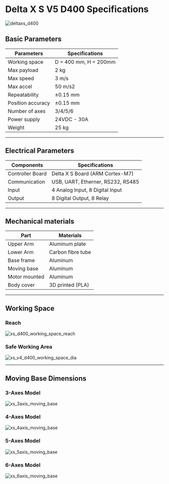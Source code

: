 # Delta X S V5 D400 Specifications

![deltaxs_d400](https://raw.githubusercontent.com/deltaxrobot/Delta-X-Docs/gh-pages/images/xs_v5_d400_6axes.png)

## Basic Parameters

|Parameters                   | Specifications      |
|-----------------------------|---------------------|
|Working space                |D = 400 mm, H = 200mm|
|Max payload                  |2 kg                 |
|Max speed                    |3 m/s                |
|Max accel                    |50 m/s2              |
|Repeatability                |±0.15 mm             |
|Position accuracy            |±0.15 mm             |
|Number of axes               |3/4/5/6              |
|Power supply                 |24VDC - 30A          |
|Weight                       |25 kg                |

---

## Electrical Parameters

|Components                   | Specifications                  |
|-----------------------------|---------------------------------|
|Controller Board             |Delta X S Board (ARM Cortex-M7)   |
|Communication                |USB, UART, Etherner, RS232, RS485|
|Input                        |4 Analog Input, 8 Digital Input  |
|Output                       |8 Digital Output, 8 Relay        |

---

## Mechanical materials

|Part                         | Materials           |
|-----------------------------|---------------------|
|Upper Arm                    |Aluminum plate       |
|Lower Arm                    |Carbon fibre tube    |
|Base frame                   |Aluminum             |
|Moving base                  |Aluminum             |
|Motor mounted                |Aluminum             |
|Body cover                   |3D printed (PLA)     |

---

## Working Space

<!-- [![Foo](http://www.google.com.au/images/nav_logo7.png)](http://google.com.au/) -->

### Reach

![xs_d400_working_space_reach](https://raw.githubusercontent.com/deltaxrobot/Delta-X-Docs/gh-pages/images/xs_v4_d400_workingspace.png)

### Safe Working Area

![xs_v4_d400_working_space_dia](https://raw.githubusercontent.com/deltaxrobot/Delta-X-Docs/gh-pages/images/xs_v4_d400_workingspace_dia.png)

---

## Moving Base Dimensions

### 3-Axes Model

![xs_3axis_moving_base](https://raw.githubusercontent.com/deltaxrobot/Delta-X-Docs/gh-pages/images/xs_3axis_moving_base.png)

### 4-Axes Model

![xs_4axis_moving_base](https://raw.githubusercontent.com/deltaxrobot/Delta-X-Docs/gh-pages/images/xs_4axis_moving_base.png)

### 5-Axes Model

![xs_5axis_moving_base](https://raw.githubusercontent.com/deltaxrobot/Delta-X-Docs/gh-pages/images/xs_v5_5axis_moving_base.png)

### 6-Axes Model

![xs_6axis_moving_base](https://raw.githubusercontent.com/deltaxrobot/Delta-X-Docs/gh-pages/images/xs_v5_6axis_moving_base.png)
